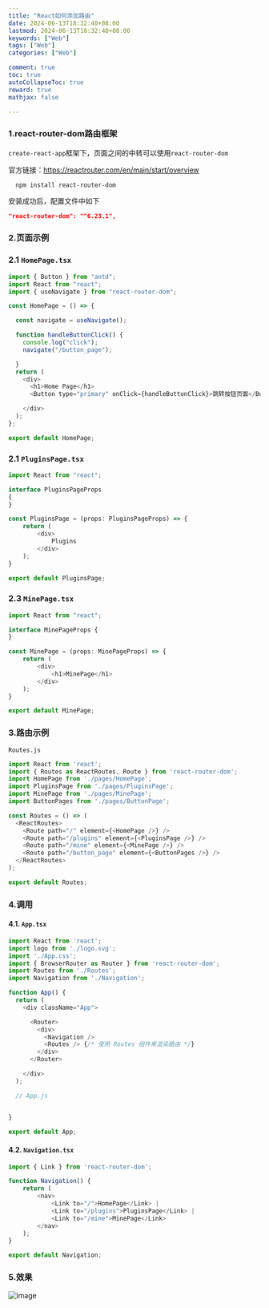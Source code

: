 ```yaml
---
title: "React如何添加路由"
date: 2024-06-13T18:32:40+08:00
lastmod: 2024-06-13T18:32:40+08:00
keywords: ["Web"]
tags: ["Web"]
categories: ["Web"]

comment: true
toc: true
autoCollapseToc: true
reward: true
mathjax: false

---
```


<!--more-->


### 1.react-router-dom路由框架

`create-react-app`框架下，页面之间的中转可以使用`react-router-dom`

官方链接：https://reactrouter.com/en/main/start/overview


```shell
  npm install react-router-dom
```
安装成功后，配置文件中如下
```json
"react-router-dom": "^6.23.1",
```

### 2.页面示例

### 2.1 `HomePage.tsx`
```js
import { Button } from "antd";
import React from "react";
import { useNavigate } from "react-router-dom";

const HomePage = () => {

  const navigate = useNavigate();

  function handleButtonClick() {
    console.log("click");
    navigate("/button_page");

  }
  return (
    <div>
      <h1>Home Page</h1>
      <Button type="primary" onClick={handleButtonClick}>跳转按钮页面</Button>

    </div>
  );
};

export default HomePage;

```

### 2.1 `PluginsPage.tsx`

```js
import React from "react";

interface PluginsPageProps
{
}

const PluginsPage = (props: PluginsPageProps) => {
    return (
        <div>
            Plugins
        </div>
    );
}

export default PluginsPage;

```

### 2.3 `MinePage.tsx`

```js
import React from "react";

interface MinePageProps {
}

const MinePage = (props: MinePageProps) => {
    return (
        <div>
            <h1>MinePage</h1>
        </div>
    );
}

export default MinePage;

```

### 3.路由示例

 `Routes.js`

```js
import React from 'react';
import { Routes as ReactRoutes, Route } from 'react-router-dom';
import HomePage from './pages/HomePage';
import PluginsPage from './pages/PluginsPage';
import MinePage from './pages/MinePage';
import ButtonPages from './pages/ButtonPage';

const Routes = () => (
  <ReactRoutes>
    <Route path="/" element={<HomePage />} />
    <Route path="/plugins" element={<PluginsPage />} />
    <Route path="/mine" element={<MinePage />} />
    <Route path="/button_page" element={<ButtonPages />} />
  </ReactRoutes>
);

export default Routes;
```

### 4.调用


#### 4.1. `App.tsx` 
```js
import React from 'react';
import logo from './logo.svg';
import './App.css';
import { BrowserRouter as Router } from 'react-router-dom';
import Routes from './Routes';
import Navigation from './Navigation';

function App() {
  return (
    <div className="App">

      <Router>
        <div>
          <Navigation />
          <Routes /> {/* 使用 Routes 组件来渲染路由 */}
        </div>
      </Router>

    </div>
  );

  // App.js


}

export default App;

```

#### 4.2. `Navigation.tsx`


```js
import { Link } from 'react-router-dom';

function Navigation() {
    return (
        <nav>
            <Link to="/">HomePage</Link> |
            <Link to="/plugins">PluginsPage</Link> |
            <Link to="/mine">MinePage</Link>
        </nav>
    );
}

export default Navigation;
```

### 5.效果

![image](/images/web/React如何添加路由/result.png)

